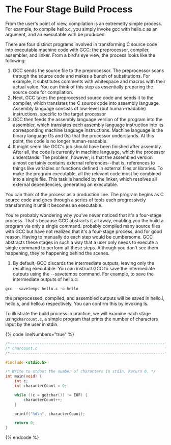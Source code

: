 # The Four Stage Build Process

From the user's point of view, compilation is an extremelty simple process. For example, to compile hello.c, you simply invoke gcc with hello.c as an argument, and an executable with be produced.&#x20;







There are four distinct programs involved in transforming C source code into executable machine code with GCC: the preprocessor, compiler, assembler, and linker. From a bird's eye view, the process looks like the following:&#x20;

1. GCC sends the source file to the preprocessor. The preprocessor scans through the source code and makes a bunch of substitutions. For example, it substitutes comments with whitespace and macros with their actual value. You can think of this step as essentially preparing the source code for compilation.&#x20;
2. Next, GCC takes the preprocessed source code and sends it to the compiler, which translates the C source code into assembly language. Assembly language consists of low-level (but human-readable) instructions, specific to the target processor
3. GCC then feeds the assembly language version of the program into the assembler, which translates each assembly language instruction into its corresponding machine language instructions. Machine language is the binary language (1s and 0s) that the processor understands. At this point, the code is no longer human-readable.&#x20;
4. It might seem like GCC's job should have been finished after assembly. After all, the code is currently in machine language, which the processor understands. The problem, however, is that the assembled version almost certainly contains external references--that is, references to things like variables or functions defined in external files or libraries. To make the program executable, all the relevant code must be combined into a single file. This task is handled by the linker, which resolves all external dependencies, generating an executable.&#x20;

You can think of the process as a production line. The program begins as C source code and goes through a series of tools each progressively transforming it until it becomes an executable.&#x20;



You're probably wondering why you've never noticed that it's a four-stage process. That's because GCC abstracts it all away, enabling you the build a program via only a single command. probably compiled many source files with GCC but have not realized that it's a four-stage process, and for good reason. Having to manually do each step would be cumbersome. GCC abstracts these stages in such a way that a user only needs to execute a single command to perform all these steps. Although you don't see them happening, they're happening behind the scenes.&#x20;

1. By default, GCC discards the intermediate outputs, leaving only the resulting executable.  You can instruct GCC to save the intermediate outputs using the --savetemps command. For example, to save the intermediate outputs of hello.c:&#x20;

```
gcc --savetemps hello.c -o hello
```

the preprocessed, compiled, and assembled outputs will be saved in hello.i, hello.s, and hello.o respectively. You can confirm this by invoking ls.

To illustrate the build process in practice, we will examine each stage using`charcount.c`, a simple program that prints the number of characters input by the user in stdin. &#x20;

{% code lineNumbers="true" %}
```c
/*--------------------------------------------------------------------*/
/* charcount.c                                                        */
/*--------------------------------------------------------------------*/

#include <stdio.h>

/* Write to stdout the number of characters in stdin. Return 0. */
int main(void) {
    int c;
    int characterCount = 0;

    while ((c = getchar()) != EOF) {
        characterCount++;
    }   

    printf("%d\n", characterCount);

    return 0;
}

```
{% endcode %}





